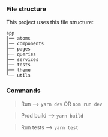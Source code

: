 ### File structure

This project uses this file structure:

```
app
│── atoms
│── components
├── pages
├── queries
├── services
├── tests
├── theme
└── utils
```

### Commands

> Run --> `yarn dev` OR `npm run dev`

> Prod build --> `yarn build`

> Run tests --> `yarn test`
